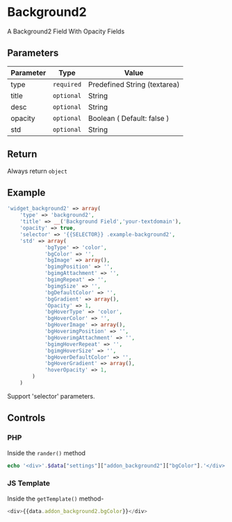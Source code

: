 # Background2
A Background2 Field With Opacity Fields

## Parameters
Parameter | Type | Value
--- | --- | ---
type | `required` | Predefined String (textarea)
title | `optional` | String
desc | `optional` | String
opacity | `optional` | Boolean ( Default: false )
std | `optional` | String

## Return
Always return `object`

## Example
```php
'widget_background2' => array(
    'type' => 'background2',
    'title' => __('Background Field','your-textdomain'),
    'opacity' => true,
    'selector' => '{{SELECTOR}} .example-background2',
    'std' => array(
            'bgType' => 'color',
            'bgColor' => '',
            'bgImage' => array(),
            'bgimgPosition' => '',
            'bgimgAttachment' => '',
            'bgimgRepeat' => '',
            'bgimgSize' => '',
            'bgDefaultColor' => '',
            'bgGradient' => array(),
            'Opacity' => 1,
            'bgHoverType' => 'color',
            'bgHoverColor' => '',
            'bgHoverImage' => array(),
            'bgHoverimgPosition' => '',
            'bgHoverimgAttachment' => '',
            'bgimgHoverRepeat' => '',
            'bgimgHoverSize' => '',
            'bgHoverDefaultColor' => '',
            'bgHoverGradient' => array(),
            'hoverOpacity' => 1,
        )
    )
```
Support 'selector' parameters.


## Controls
### PHP
Inside the `rander()` method
```php
echo '<div>'.$data["settings"]["addon_background2"]["bgColor"].'</div>';
```

### JS Template
Inside the `getTemplate()` method-
```js
<div>{{data.addon_background2.bgColor}}</div>
```
